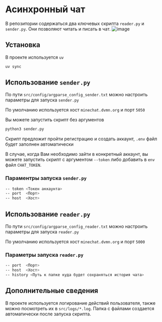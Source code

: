 # Асинхронный чат

В репозитории содержаться два ключевых скрипта `reader.py` и `sender.py`. Они позволяют читать и писать в чат.
![image](https://github.com/user-attachments/assets/f72134ff-6555-4e71-a472-c9d267921f73)


## Установка

В проекте используется `uv`

```bash
uv sync
```

## Использование `sender.py`

По пути `src/config/argparse_config_sender.txt` можно настроить параметры для запуска `sender.py`

По умолчанию используется хост `minechat.dvmn.org` и порт `5050`

Вы можете запустить скрипт без аргументов

```bash
python3 sender.py
```

Скрипт предложит пройти регистрацию и создать аккаунт, `.env` файл будет заполнен автоматически

В случае, когда Вам необходимо зайти в конкретный аккаунт, вы можете запустить скрипт с аргументом `--token` либо добавить в `env`
файл `CHAT_TOKEN`.

### Параментры запуска `sender.py`

```bash
-- token <Токен аккаунта>
-- port  <Порт>
-- host  <Хост>
```

## Использование `reader.py`

По пути `src/config/argparse_config_reader.txt` можно настроить параметры для запуска `reader.py`

По умолчанию используется хост `minechat.dvmn.org` и порт `5000`

### Параметры запуска `reader.py`

```bash
-- port  <Порт>
-- host  <Хост>
-- history <Путь к папке куда будет сохраняться история чата>
```


## Дополнительные сведения

В проекте используется логирование действий пользователя, также можно посмотреть их в `src/logs/*.log`. Папка с файлами создается автоматически после запуска скрипта.
